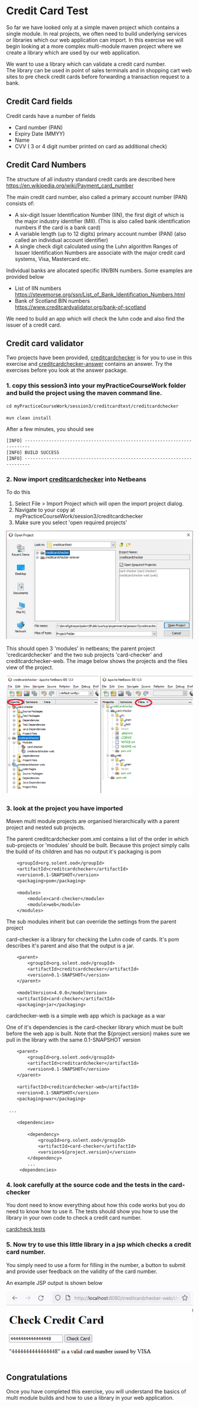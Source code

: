 # Credit Card Test

So far we have looked only at a simple maven project which contains a single module.
In real projects, we often need to build underlying services or libraries which our web application can import.
In this exercise we will begin looking at a more complex multi-module maven project where we create a library which are used by our web application.

We want to use a library which can validate a credit card number.  
The library can be used in point of sales terminals and in shopping cart web sites to pre check credit cards before forwarding a transaction request to a bank.

## Credit Card fields
Credit cards have a number of fields
* Card number (PAN)
* Expiry Date (MMYY)
* Name
* CVV ( 3 or 4 digit number printed on card as additional check)

## Credit Card Numbers
The structure of all industry standard credit cards are described here
https://en.wikipedia.org/wiki/Payment_card_number

The main credit card number, also called a primary account number (PAN) consists of:
* A six-digit Issuer Identification Number (IIN), the first digit of which is the major industry identifier (MII).  (This is also called bank identification numbers if the card is a bank card)
* A variable length (up to 12 digits)  primary account number (PAN) (also called an individual account identifier)
* A single check digit calculated using the Luhn algorithm
Ranges of Issuer Identification Numbers are associate with the major credit card systems, Visa, Mastercard etc. 

Individual banks are allocated specific IIN/BIN numbers. Some examples are provided below

* List of IIN numbers https://stevemorse.org/ssn/List_of_Bank_Identification_Numbers.html
* Bank of Scotland BIN numbers https://www.creditcardvalidator.org/bank-of-scotland

We need to build an app which will check the luhn code and also find the issuer of a credit card. 

## Credit card validator

Two projects have been provided, 
[creditcardchecker](../creditcardtest/creditcardchecker ) is for you to use in this exercise and
[creditcardchecker-answer](../creditcardtest/creditcardchecker-answer ) contains an answer. 
Try the exercises before you look at the answer package. 

### 1. copy this session3 into your myPracticeCourseWork folder and build the project using the maven command line.
```
cd myPracticeCourseWork/session3/creditcardtest/creditcardchecker

mvn clean install
```
After a few minutes, you should see 
```
[INFO] ------------------------------------------------------------------------
[INFO] BUILD SUCCESS
[INFO] ------------------------------------------------------------------------
```

### 2. Now import [creditcardchecker](../creditcardtest/creditcardchecker ) into Netbeans

To do this 
1. Select File > Import Project which will open the import project dialog. 
2. Navigate to your copy at myPracticeCourseWork/session3/creditcardchecker
3. Make sure you select 'open required projects'

![alt text](../creditcardtest/images/importccproject1.jpg "Figure importccproject1.jpg" )

This should open 3 'modules' in netbeans; the parent project 'credicardchecker' and the two sub projects 'card-checker' and creditcardchecker-web.
The image below shows the projects and the files view of the project.

![alt text](../creditcardtest/images/multimodule1.png "Figure multimodule1.png" )

### 3. look at the project you have imported

Maven multi module projects are organised hierarchically with a parent project and nested sub projects. 

The parent creditcardchecker pom.xml contains a list of the order in which sub-projects or 'modules' should be built.
Because this project simply calls the build of its children and has no output it's packaging is pom

```
    <groupId>org.solent.ood</groupId>
    <artifactId>creditcardchecker</artifactId>
    <version>0.1-SNAPSHOT</version>
    <packaging>pom</packaging>

    <modules>
        <module>card-checker</module>
        <module>web</module>
    </modules>
```
The sub modules inherit but can override the settings from the parent project

card-checker is a library for checking the Luhn code of cards.
It's pom describes it's parent and also that the output is a jar.
```
    <parent>
        <groupId>org.solent.ood</groupId>
        <artifactId>creditcardchecker</artifactId>
        <version>0.1-SNAPSHOT</version>
    </parent> 

    <modelVersion>4.0.0</modelVersion>
    <artifactId>card-checker</artifactId>
    <packaging>jar</packaging>

```

cardchecker-web is a simple web app which is package as a war

One of it's dependencies is the card-checker library which must be built before the web app is built.
Note that the <version>${project.version}</version> makes sure we pull in the library with the same 0.1-SNAPSHOT version
```
    <parent>
        <groupId>org.solent.ood</groupId>
        <artifactId>creditcardchecker</artifactId>
        <version>0.1-SNAPSHOT</version>
    </parent>

    <artifactId>creditcardchecker-web</artifactId>
    <version>0.1-SNAPSHOT</version>
    <packaging>war</packaging>

 ...
    
    <dependencies>

        <dependency>
            <groupId>org.solent.ood</groupId>
            <artifactId>card-checker</artifactId>
            <version>${project.version}</version>
        </dependency>
        ...
     <dependencies>
```

### 4. look carefully at the source code and the tests in the card-checker
You dont need to know everything about how this code works but you do need to know how to use it.
The tests should show you how to use the library in your own code to check a credit card number.

[cardcheck tests](../creditcardtest//creditcardchecker/card-checker/src/test/java/solent/ac/uk/ood/examples/cardcheck/ )

### 5. Now try to use this little library in a jsp which checks a credit card number. 
You simply need to use a form for filling in the number, 
a button to submit and provide user feedback on the validity of the card number.

An example JSP output is shown below

![alt text](../creditcardtest/images/validcard.png "Figure validcard.png" )

## Congratulations
Once you have completed this exercise, you will understand the basics of multi module builds and how to use a library in your web application.





